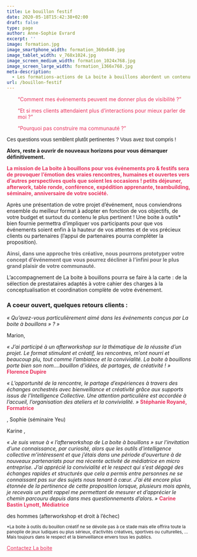 ```yaml
---
title: Le bouillon festif
date: 2020-05-18T15:42:38+02:00
draft: false
type: page
author: Anne-Sophie Evrard
excerpt: ''
image: formation.jpg
image_smartphone_width: formation_360x640.jpg
image_tablet_width: v_768x1024.jpg
image_screen_medium_width: formation_1024x768.jpg
image_screen_large_width: formation_1366x768.jpg
meta-description:
  - Les formations-actions de La boite à bouillons abordent un contenu thématique en associant des processus d'intelligence collective. Les stagiaires montent en compétence sur des thématiques stratégiques pour l'organisation et sont en capacité d'accompagner leurs équipes dans la conduite de changement avec des méthodes d'intelligence collective opérationnelles et efficaces.
url: /bouillon-festif
---
```

<p style="padding-left: 30px;">
    <span style="color: #e9325d;"><q>Comment mes événements peuvent me donner plus de visibilité ?</q></span>
</p>

<p style="padding-left: 30px;">
    <span style="color: #e9325d;"><q>Et si mes clients attendaient plus d&rsquo;interactions pour mieux parler de moi
            ?</q></span>
</p>

<p style="padding-left: 30px;">
    <span style="color: #e9325d;"><q>Pourquoi pas construire ma communauté ?</q></span> <span style="color: #c5b286;">
         </span>
</p>

<p class="Standard">
    <span style="font-family: 'Calibri',sans-serif;">Ces questions vous semblent plutôt pertinentes ? Vous avez tout
        compris !</span>
</p>

**Alors, reste à ouvrir de nouveaux horizons pour vous démarquer définitivement.**

<span style="color: #e9325d;"><strong>La mission de La boite à bouillons pour vos événements pro & festifs sera de
        provoquer l&rsquo;émotion des vraies rencontres, humaines et ouvertes vers d&rsquo;autres perspectives quels que
        soient les occasions ! petits déjeuner, afterwork, table ronde, conférence, expédition apprenante, teambuilding,
        séminaire, anniversaire de votre société.</strong></span>

Après une présentation de votre projet d’événement, nous conviendrons ensemble du meilleur format à adopter en fonction
de vos objectifs, de votre budget et surtout du contenu le plus pertinent ! Une boite à outils* bien fournie permettra
d’impliquer vos participants pour que vos événements soient enfin à la hauteur de vos attentes et de vos précieux
clients ou partenaires (l’appui de partenaires pourra compléter la proposition).

<span style="color: #696a6c;"><strong>Ainsi, dans une approche très créative, nous pourrons prototyper votre concept
        d&rsquo;événement que vous pourrez décliner à l&rsquo;infini pour le plus grand plaisir de votre communauté.
    </strong></span>

L&rsquo;accompagnement de La boite à bouillons pourra se faire à la carte : de la sélection de prestataires adaptés à
votre cahier des charges à la conceptualisation et coordination complète de votre événement.

### A coeur ouvert, quelques retours clients :

_« Qu&rsquo;avez-vous particulièrement aimé dans les événements conçus par La boite à bouillons » ? »_

Marion,

_« J&rsquo;ai participé à un afterworkshop sur la thématique de la réussite d&rsquo;un projet. Le format stimulant et
créatif, les rencontres, m&rsquo;ont nourri et beaucoup plu, tout comme l&rsquo;ambiance et la convivialité. La boite à
bouillons porte bien son nom&#8230;.bouillon d&rsquo;idées, de partages, de créativité ! »_ <span
    style="color: #e9325d;"><strong>Florence Dupire</strong></span>

_« L&rsquo;opportunité de la rencontre, le partage d&rsquo;expériences à travers des échanges orchestrés avec
bienveillance et créativité grâce aux supports issus de l&rsquo;Intelligence Collective. Une attention particulière est
accordée à l&rsquo;accueil, l&rsquo;organisation des ateliers et la convivialité. »_ <span
    style="color: #e9325d;"><strong>Stéphanie Royané, Formatrice</strong></span>

, Sophie (séminaire Yeu)

Karine ,

_« Je suis venue à « l&rsquo;afterworkshop de La boite à bouillons » sur l&rsquo;invitation d&rsquo;une connaissance,
par curiosité, alors que les outils d&rsquo;intelligence collective m&rsquo;intéressent et que j&rsquo;étais dans une
période d&rsquo;ouverture à de nouveaux partenariats pour ma récente activité de médiatrice en micro entreprise.
J&rsquo;ai apprécié la convivialité et le respect qui s&rsquo;est dégagé des échanges rapides et structurés que cela a
permis entre personnes ne se connaissant pas sur des sujets nous tenant à cœur. J&rsquo;ai été encore plus étonnée de la
pertinence de cette proposition lorsque, plusieurs mois après, je recevais un petit rappel me permettant de mesurer et
d&rsquo;apprécier le chemin parcouru depuis dans mes questionnements d&rsquo;alors. »_ <span
    style="color: #e9325d;"><strong>Carine Bastin Lynott, Médiatrice</strong></span>

des hommes (afterworkshop et droit à l&rsquo;échec)

<small>*La boite à outils du bouillon créatif ne se dévoile pas à ce stade mais elle offrira toute la panoplie de jeux
    ludiques ou plus sérieux, d&rsquo;activités créatives, sportives ou culturelles, &#8230; Mais toujours dans le
    respect et la bienveillance envers tous les publics.</small>

<span style="color: #e9325d;"><a style="color: #e9325d;" href="https://www.laboiteabouillons.fr/le-reseau/"><span
            style="line-height: inherit;">Contactez La boite</span></a></span>

